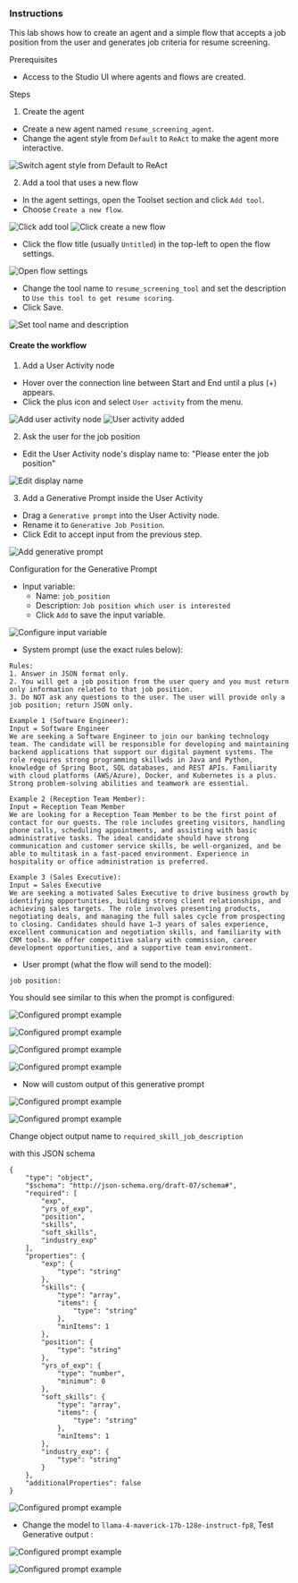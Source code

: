 ### Instructions

This lab shows how to create an agent and a simple flow that accepts a job position from the user and generates job criteria for resume screening.

Prerequisites
- Access to the Studio UI where agents and flows are created.

Steps

1) Create the agent
- Create a new agent named `resume_screening_agent`.
- Change the agent style from `Default` to `ReAct` to make the agent more interactive.

![Switch agent style from Default to ReAct](images/image1.png)

2) Add a tool that uses a new flow
- In the agent settings, open the Toolset section and click `Add tool`.
- Choose `Create a new flow`.

![Click add tool](images/image2.png)
![Click create a new flow](images/image3.png)

- Click the flow title (usually `Untitled`) in the top-left to open the flow settings.

![Open flow settings](images/image4.png)

- Change the tool name to `resume_screening_tool` and set the description to `Use this tool to get resume scoring`.
- Click Save.

![Set tool name and description](images/image5.png)

#### Create the workflow

1) Add a User Activity node
- Hover over the connection line between Start and End until a plus (+) appears.
- Click the plus icon and select `User activity` from the menu.

![Add user activity node](images/image6.png)
![User activity added](images/image7.png)

2) Ask the user for the job position
- Edit the User Activity node's display name to: "Please enter the job position"

![Edit display name](images/image8.png)

3) Add a Generative Prompt inside the User Activity
- Drag a `Generative prompt` into the User Activity node.
- Rename it to `Generative Job Position`.
- Click Edit to accept input from the previous step.

![Add generative prompt](images/image10.png)

Configuration for the Generative Prompt

- Input variable:
  - Name: `job_position`
  - Description: `Job position which user is interested`
  - Click `Add` to save the input variable.

![Configure input variable](images/image13.png)

- System prompt (use the exact rules below):

```
Rules: 
1. Answer in JSON format only.
2. You will get a job position from the user query and you must return only information related to that job position.
3. Do NOT ask any questions to the user. The user will provide only a job position; return JSON only.

Example 1 (Software Engineer):
Input = Software Engineer
We are seeking a Software Engineer to join our banking technology team. The candidate will be responsible for developing and maintaining backend applications that support our digital payment systems. The role requires strong programming skillwds in Java and Python, knowledge of Spring Boot, SQL databases, and REST APIs. Familiarity with cloud platforms (AWS/Azure), Docker, and Kubernetes is a plus. Strong problem-solving abilities and teamwork are essential.

Example 2 (Reception Team Member):
Input = Reception Team Member
We are looking for a Reception Team Member to be the first point of contact for our guests. The role includes greeting visitors, handling phone calls, scheduling appointments, and assisting with basic administrative tasks. The ideal candidate should have strong communication and customer service skills, be well-organized, and be able to multitask in a fast-paced environment. Experience in hospitality or office administration is preferred.

Example 3 (Sales Executive):
Input = Sales Executive
We are seeking a motivated Sales Executive to drive business growth by identifying opportunities, building strong client relationships, and achieving sales targets. The role involves presenting products, negotiating deals, and managing the full sales cycle from prospecting to closing. Candidates should have 1–3 years of sales experience, excellent communication and negotiation skills, and familiarity with CRM tools. We offer competitive salary with commission, career development opportunities, and a supportive team environment.
```

- User prompt (what the flow will send to the model):
```
job position:
```

You should see similar to this when the prompt is configured:

![Configured prompt example](images/image14.png)


![Configured prompt example](images/image15.png)

![Configured prompt example](images/image16.png)

![Configured prompt example](images/image17.png)

- Now will custom output of this generative prompt

![Configured prompt example](images/image18.png)

![Configured prompt example](images/image19.png)

Change object output name to ```required_skill_job_description ```

with this JSON schema
```
{
    "type": "object",
    "$schema": "http://json-schema.org/draft-07/schema#",
    "required": [
        "exp",
        "yrs_of_exp",
        "position",
        "skills",
        "soft_skills",
        "industry_exp"
    ],
    "properties": {
        "exp": {
            "type": "string"
        },
        "skills": {
            "type": "array",
            "items": {
                "type": "string"
            },
            "minItems": 1
        },
        "position": {
            "type": "string"
        },
        "yrs_of_exp": {
            "type": "number",
            "minimum": 0
        },
        "soft_skills": {
            "type": "array",
            "items": {
                "type": "string"
            },
            "minItems": 1
        },
        "industry_exp": {
            "type": "string"
        }
    },
    "additionalProperties": false
}
```

![Configured prompt example](images/image20.png)

- Change the model to ``` llama-4-maverick-17b-128e-instruct-fp8 ```, Test Generative output :

![Configured prompt example](images/image21.png)

![Configured prompt example](images/image22.png)
